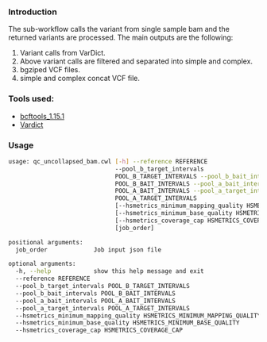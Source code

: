 ### Introduction

The sub-workflow calls the variant from single sample bam and the returned variants are processed. The main outputs are the following:

1. Variant calls from VarDict.
2. Above variant calls are filtered and separated into simple and complex.
3. bgziped VCF files.
4. simple and complex concat VCF file.

### Tools used:

- [bcftools_1.15.1](../command_line_tools/bcftools_1.15.1/README.md)
- [Vardict](../vardictjava/README.md)

### Usage 

```bash
usage: qc_uncollapsed_bam.cwl [-h] --reference REFERENCE
                              --pool_b_target_intervals
                              POOL_B_TARGET_INTERVALS --pool_b_bait_intervals
                              POOL_B_BAIT_INTERVALS --pool_a_bait_intervals
                              POOL_A_BAIT_INTERVALS --pool_a_target_intervals
                              POOL_A_TARGET_INTERVALS
                              [--hsmetrics_minimum_mapping_quality HSMETRICS_MINIMUM_MAPPING_QUALITY]
                              [--hsmetrics_minimum_base_quality HSMETRICS_MINIMUM_BASE_QUALITY]
                              [--hsmetrics_coverage_cap HSMETRICS_COVERAGE_CAP]
                              [job_order]

positional arguments:
  job_order             Job input json file

optional arguments:
  -h, --help            show this help message and exit
  --reference REFERENCE
  --pool_b_target_intervals POOL_B_TARGET_INTERVALS
  --pool_b_bait_intervals POOL_B_BAIT_INTERVALS
  --pool_a_bait_intervals POOL_A_BAIT_INTERVALS
  --pool_a_target_intervals POOL_A_TARGET_INTERVALS
  --hsmetrics_minimum_mapping_quality HSMETRICS_MINIMUM_MAPPING_QUALITY
  --hsmetrics_minimum_base_quality HSMETRICS_MINIMUM_BASE_QUALITY
  --hsmetrics_coverage_cap HSMETRICS_COVERAGE_CAP
```

